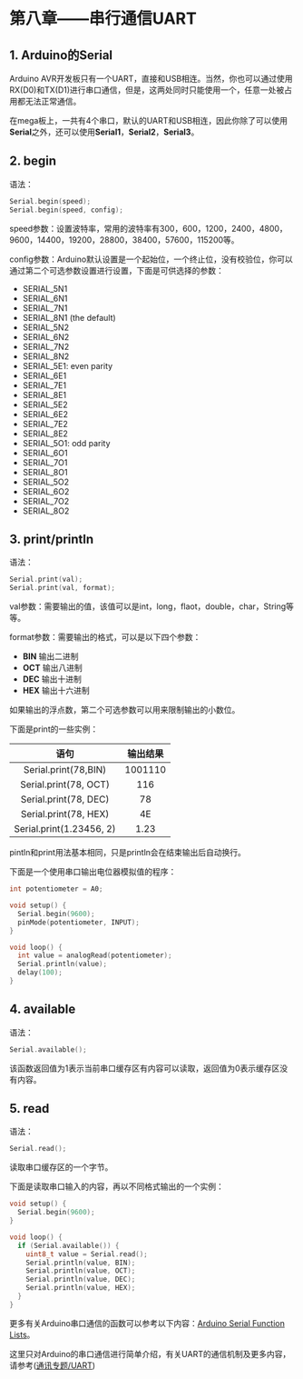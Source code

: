 # 第八章——串行通信UART

## 1. Arduino的Serial

Arduino AVR开发板只有一个UART，直接和USB相连。当然，你也可以通过使用RX(D0)和TX(D1)进行串口通信，但是，这两处同时只能使用一个，任意一处被占用都无法正常通信。

在mega板上，一共有4个串口，默认的UART和USB相连，因此你除了可以使用**Serial**之外，还可以使用**Serial1**，**Serial2**，**Serial3**。

## 2. begin

语法：

```cpp
Serial.begin(speed);
Serial.begin(speed, config);
```

speed参数：设置波特率，常用的波特率有300，600，1200，2400，4800，9600，14400，19200，28800，38400，57600，115200等。

config参数：Arduino默认设置是一个起始位，一个终止位，没有校验位，你可以通过第二个可选参数设置进行设置，下面是可供选择的参数：

- SERIAL_5N1
- SERIAL_6N1
- SERIAL_7N1
- SERIAL_8N1 (the default)
- SERIAL_5N2
- SERIAL_6N2
- SERIAL_7N2
- SERIAL_8N2
- SERIAL_5E1: even parity
- SERIAL_6E1
- SERIAL_7E1
- SERIAL_8E1
- SERIAL_5E2
- SERIAL_6E2
- SERIAL_7E2
- SERIAL_8E2
- SERIAL_5O1: odd parity
- SERIAL_6O1
- SERIAL_7O1
- SERIAL_8O1
- SERIAL_5O2
- SERIAL_6O2
- SERIAL_7O2
- SERIAL_8O2

## 3. print/println

语法：

```cpp
Serial.print(val);
Serial.print(val, format);
```

val参数：需要输出的值，该值可以是int，long，flaot，double，char，String等等。

format参数：需要输出的格式，可以是以下四个参数：

- **BIN** 输出二进制
- **OCT** 输出八进制
- **DEC** 输出十进制
- **HEX** 输出十六进制

如果输出的浮点数，第二个可选参数可以用来限制输出的小数位。

下面是print的一些实例：

|           语句           | 输出结果 |
| :----------------------: | :------: |
|   Serial.print(78,BIN)   | 1001110  |
|  Serial.print(78, OCT)   |   116    |
|  Serial.print(78, DEC)   |    78    |
|  Serial.print(78, HEX)   |    4E    |
| Serial.print(1.23456, 2) |   1.23   |

pintln和print用法基本相同，只是println会在结束输出后自动换行。

下面是一个使用串口输出电位器模拟值的程序：

```cpp
int potentiometer = A0;

void setup() {
  Serial.begin(9600);
  pinMode(potentiometer, INPUT);
}

void loop() {
  int value = analogRead(potentiometer);
  Serial.println(value);
  delay(100);
}
```

## 4. available

语法：

```cpp
Serial.available();
```

该函数返回值为1表示当前串口缓存区有内容可以读取，返回值为0表示缓存区没有内容。

## 5. read

语法：

```cpp
Serial.read();
```

读取串口缓存区的一个字节。

下面是读取串口输入的内容，再以不同格式输出的一个实例：

```cpp
void setup() {
  Serial.begin(9600);
}

void loop() {
  if (Serial.available()) {
    uint8_t value = Serial.read();
    Serial.println(value, BIN);
    Serial.println(value, OCT);
    Serial.println(value, DEC);
    Serial.println(value, HEX);
  }
}
```

更多有关Arduino串口通信的函数可以参考以下内容：[Arduino Serial Function Lists](https://www.arduino.cc/reference/en/language/functions/communication/serial/)。

这里只对Arduino的串口通信进行简单介绍，有关UART的通信机制及更多内容，请参考([通讯专题/UART](../../book/通信专题/串口通信/UART/介绍.md))
